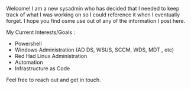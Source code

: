 Welcome! I am a new sysadmin who has decided that I needed to keep track of what I was working on so I could
reference it when I eventually forget. I hope you find osme use out of any of the information I post here.

My Current Interests/Goals :
  - Powershell
  - Windows Administration (AD DS, WSUS, SCCM, WDS, MDT , etc)
  - Red Had Linux Administration
  - Automation
  - Infrastructure as Code

Feel free to reach out and get in touch.
